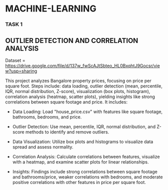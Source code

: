 # MACHINE-LEARNING

### TASK 1
 
## OUTLIER DETECTION AND CORRELATION ANALYSIS
Dataset = https://drive.google.com/file/d/137w_fwScAJtSbteo_HL0BxqhtJ9Gocsr/view?usp=sharing

This project analyzes Bangalore property prices, focusing on price per square foot. Steps include: data loading, outlier detection (mean, percentile, IQR, normal distribution, Z-score), visualization (box plots, histogram), correlation analysis (heatmap, scatter plots), yielding insights like strong correlations between square footage and price.
It includes:

- Data Loading: Load "house_price.csv" with features like square footage, bathrooms, bedrooms, and price.

- Outlier Detection: Use mean, percentile, IQR, normal distribution, and Z-score methods to identify and remove outliers.

- Data Visualization: Utilize box plots and histograms to visualize data spread and assess normality.

- Correlation Analysis: Calculate correlations between features, visualize with a heatmap, and examine scatter plots for linear relationships.

- Insights: Findings include strong correlations between square footage and bathrooms/price, weaker correlations with bedrooms, and moderate positive correlations with other features in price per square foot.
